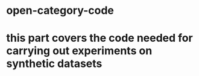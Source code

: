# open-category-code
# this part covers the code needed for carrying out experiments on synthetic datasets
